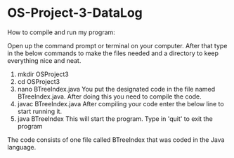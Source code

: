 # OS-Project-3-DataLog

How to compile and run my program:

Open up the command prompt or terminal on your computer. After that type in the below commands to make the files needed and a directory to keep everything nice and neat.
1. mkdir OSProject3
2. cd OSProject3
3. nano BTreeIndex.java
You put the designated code in the file named BTreeIndex.java. After doing this you need to compile the code. 
1. javac BTreeIndex.java
After compiling your code enter the below line to start running it.
1. java BTreeIndex
This will start the program.
Type in 'quit' to exit the program 

The code consists of one file called BTreeIndex that was coded in the Java language.
